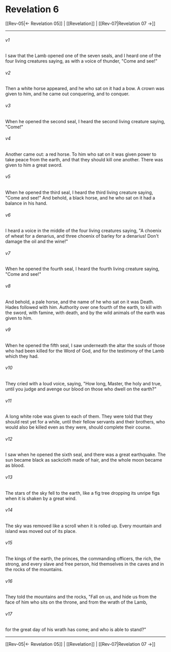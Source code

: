 # Revelation 6

[[Rev-05|← Revelation 05]] | [[Revelation]] | [[Rev-07|Revelation 07 →]]
***



###### v1 
I saw that the Lamb opened one of the seven seals, and I heard one of the four living creatures saying, as with a voice of thunder, "Come and see!" 

###### v2 
Then a white horse appeared, and he who sat on it had a bow. A crown was given to him, and he came out conquering, and to conquer. 

###### v3 
When he opened the second seal, I heard the second living creature saying, "Come!" 

###### v4 
Another came out: a red horse. To him who sat on it was given power to take peace from the earth, and that they should kill one another. There was given to him a great sword. 

###### v5 
When he opened the third seal, I heard the third living creature saying, "Come and see!" And behold, a black horse, and he who sat on it had a balance in his hand. 

###### v6 
I heard a voice in the middle of the four living creatures saying, "A choenix of wheat for a denarius, and three choenix of barley for a denarius! Don't damage the oil and the wine!" 

###### v7 
When he opened the fourth seal, I heard the fourth living creature saying, "Come and see!" 

###### v8 
And behold, a pale horse, and the name of he who sat on it was Death. Hades followed with him. Authority over one fourth of the earth, to kill with the sword, with famine, with death, and by the wild animals of the earth was given to him. 

###### v9 
When he opened the fifth seal, I saw underneath the altar the souls of those who had been killed for the Word of God, and for the testimony of the Lamb which they had. 

###### v10 
They cried with a loud voice, saying, "How long, Master, the holy and true, until you judge and avenge our blood on those who dwell on the earth?" 

###### v11 
A long white robe was given to each of them. They were told that they should rest yet for a while, until their fellow servants and their brothers, who would also be killed even as they were, should complete their course. 

###### v12 
I saw when he opened the sixth seal, and there was a great earthquake. The sun became black as sackcloth made of hair, and the whole moon became as blood. 

###### v13 
The stars of the sky fell to the earth, like a fig tree dropping its unripe figs when it is shaken by a great wind. 

###### v14 
The sky was removed like a scroll when it is rolled up. Every mountain and island was moved out of its place. 

###### v15 
The kings of the earth, the princes, the commanding officers, the rich, the strong, and every slave and free person, hid themselves in the caves and in the rocks of the mountains. 

###### v16 
They told the mountains and the rocks, "Fall on us, and hide us from the face of him who sits on the throne, and from the wrath of the Lamb, 

###### v17 
for the great day of his wrath has come; and who is able to stand?"

***
[[Rev-05|← Revelation 05]] | [[Revelation]] | [[Rev-07|Revelation 07 →]]
